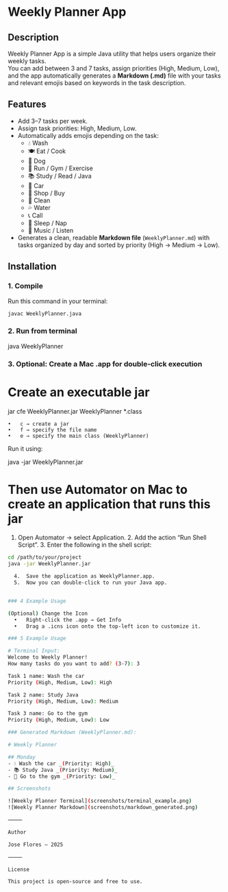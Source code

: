 # Weekly Planner App

## Description
Weekly Planner App is a simple Java utility that helps users organize their weekly tasks.  
You can add between 3 and 7 tasks, assign priorities (High, Medium, Low), and the app automatically generates a **Markdown (.md)** file with your tasks and relevant emojis based on keywords in the task description.

## Features
- Add 3–7 tasks per week.  
- Assign task priorities: High, Medium, Low.  
- Automatically adds emojis depending on the task:
  - 💧 Wash  
  - 🍽️ Eat / Cook  
  - 🐶 Dog  
  - 🏃 Run / Gym / Exercise  
  - 📚 Study / Read / Java  
  - 🚗 Car  
  - 🛒 Shop / Buy  
  - 🧹 Clean  
  - 💦 Water  
  - 📞 Call  
  - 🛌 Sleep / Nap  
  - 🎵 Music / Listen  
- Generates a clean, readable **Markdown file** (`WeeklyPlanner.md`) with tasks organized by day and sorted by priority (High → Medium → Low).  

## Installation

### 1. Compile
Run this command in your terminal:

```bash
javac WeeklyPlanner.java
```

### 2. Run from terminal
java WeeklyPlanner

### 3. Optional: Create a Mac .app for double-click execution
# Create an executable jar
jar cfe WeeklyPlanner.jar WeeklyPlanner *.class

	•	c → create a jar
	•	f → specify the file name
	•	e → specify the main class (WeeklyPlanner)
  Run it using:

  java -jar WeeklyPlanner.jar
  
# Then use Automator on Mac to create an application that runs this jar

  1.	Open Automator → select Application.
	2.	Add the action “Run Shell Script”.
	3.	Enter the following in the shell script:
  ```bash
  cd /path/to/your/project
java -jar WeeklyPlanner.jar

	4.	Save the application as WeeklyPlanner.app.
	5.	Now you can double-click to run your Java app.


### 4 Example Usage

(Optional) Change the Icon
	•	Right-click the .app → Get Info
	•	Drag a .icns icon onto the top-left icon to customize it.

### 5 Example Usage

# Terminal Input:
Welcome to Weekly Planner!
How many tasks do you want to add? (3-7): 3

Task 1 name: Wash the car
Priority (High, Medium, Low): High

Task 2 name: Study Java
Priority (High, Medium, Low): Medium

Task 3 name: Go to the gym
Priority (High, Medium, Low): Low

### Generated Markdown (WeeklyPlanner.md):

# Weekly Planner

## Monday
- 💧 Wash the car _(Priority: High)_
- 📚 Study Java _(Priority: Medium)_
- 🏃 Go to the gym _(Priority: Low)_

## Screenshots

![Weekly Planner Terminal](screenshots/terminal_example.png)
![Weekly Planner Markdown](screenshots/markdown_generated.png)

⸻

Author 

Jose Flores — 2025

⸻

License

This project is open-source and free to use.
